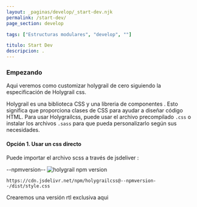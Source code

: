 ```yaml
---
layout: _paginas/develop/_start-dev.njk
permalink: /start-dev/
page_section: develop

tags: ["Estructuras modulares", "develop", ""]

titulo: Start Dev
descripcion: .
---
```


### Empezando

Aqui veremos como customizar holygrail de cero siguiendo la especificación de Holygrail css.

Holygrail es una biblioteca CSS y una libreria de componentes . Esto significa que proporciona clases de CSS para ayudar a diseñar código HTML. Para usar Holygrailcss, puede usar el archivo precompilado `.css` o instalar los archivos `.sass` para que pueda personalizarlo según sus necesidades.

#### Opción 1. Usar un css directo

Puede importar el archivo scss a través de jsdeliver :

--npmversion-- ![holygrail npm version](https://img.shields.io/npm/v/holygrailcss.svg)

`https://cdn.jsdelivr.net/npm/holygrailcss@--npmversion--/dist/style.css`

Crearemos una versión rtl exclusiva aqui
